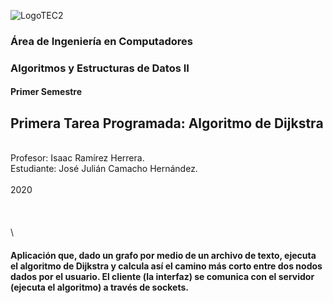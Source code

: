![LogoTEC2](https://user-images.githubusercontent.com/48873181/65214107-f21c3e00-da65-11e9-836d-633f34a777c4.png)

### Área de Ingeniería en Computadores  
### Algoritmos y Estructuras de Datos II  
#### Primer Semestre  


## Primera Tarea Programada: Algoritmo de Dijkstra
\
Profesor: Isaac Ramírez Herrera.   
Estudiante: José Julián Camacho Hernández.   
\
2020
\
\
\
\
\


#### Aplicación que, dado un grafo por medio de un archivo de texto, ejecuta el algoritmo de Dijkstra y calcula así el camino más corto entre dos nodos dados por el usuario. El cliente (la interfaz) se comunica con el servidor (ejecuta el algoritmo) a través de sockets.
